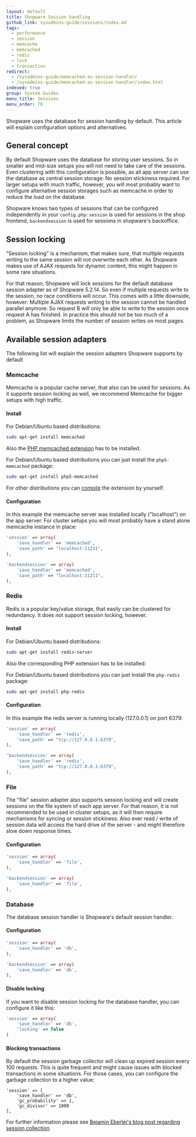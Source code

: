 ```yaml
---
layout: default
title: Shopware Session handling
github_link: sysadmins-guide/sessions/index.md
tags:
  - performance
  - session
  - memcache
  - memcached
  - redis
  - lock
  - transaction
redirect:
  - /sysadmins-guide/memcached-as-session-handler/
  - /sysadmins-guide/memcached-as-session-handler/index.html
indexed: true
group: System Guides
menu_title: Sessions
menu_order: 70
---
```


Shopware uses the database for session handling by default. This article will explain configuration options and
alternatives.


<div class="toc-list"></div>

## General concept

By default Shopware uses the database for storing user sessions. So in smaller and mid-size setups you will not need
to take care of the sessions. Even clustering with this configuration is possible, as all app server can use the
database as central session storage: No session stickiness required. For larger setups with much traffic, however, you will most probably want to configure alternative session storages such as memcache
in order to reduce the load on the database.

Shopware knows two types of sessions that can be configured independently in your `config.php`: `session` is used for
sessions in the shop frontend, `backendsession` is used for sessions in shopware's backoffice.


## Session locking

"Session locking" is a mechanism, that makes sure, that multiple requests writing to the same session will not overwrite
each other. As Shopware makes use of AJAX requests for dynamic content, this might happen in some rare situations.

For that reason, Shopware will lock sessions for the default database session adapter as of Shopware 5.2.14. So even if
multiple requests write to the session, no race conditions will occur. This comes with a little downside, however: Multiple
AJAX requests writing to the session cannot be handled parallel anymore: So request B will only be able to write to
the session once request A has finished. In practice this should not be too much of a problem, as Shopware limits the
number of session writes on most pages.

## Available session adapters
The following list will explain the session adapters Shopware supports by default

### Memcache
Memcache is a popular cache server, that also can be used for sessions. As it supports session locking as well, we
recommend Memcache for bigger setups with high traffic.

#### Install

For Debian/Ubuntu based distributions:

```bash
sudo apt-get install memcached
```

Also the [PHP memcached extension](https://pecl.php.net/package/memcached) has to be installed.

For Debian/Ubuntu based distributions you can just install the `php5-memcached` package:


```bash
sudo apt-get install php5-memcached
```

For other distributions you can [compile](http://php.net/manual/en/memcached.installation.php) the extension by yourself.


#### Configuration

In this example the memcache server was installed locally ("localhost") on the app server. For cluster setups you will most probably
have a stand alone memcache instance in place:

```php
'session' => array(
    'save_handler' => 'memcached',
    'save_path' => "localhost:11211",
),

'backendsession' => array(
    'save_handler' => 'memcached',
    'save_path' => "localhost:11211",
),
```

### Redis
Redis is a popular key/value storage, that easily can be clustered for redundancy. It does not support session locking,
however.

#### Install

For Debian/Ubuntu based distributions:

```bash
sudo apt-get install redis-server
```

Also the corresponding PHP extension has to be installed:

For Debian/Ubuntu based distributions you can just install the `php-redis` package:

```bash
sudo apt-get install php-redis
```

#### Configuration
In this example the redis server is running locally (127.0.0.1) on port 6379:

```php
'session' => array(
    'save_handler' => 'redis',
    'save_path' => "tcp://127.0.0.1:6379",
),

'backendsession' => array(
    'save_handler' => 'redis',
    'save_path' => "tcp://127.0.0.1:6379",
),
```


### File
The "file" session adapter also supports session locking and will create sessions on the file system of each app server.
For that reason, it is not recommended to be used in cluster setups, as it will then require mechanisms for syncing or
session stickiness. Also ever read / write of session data will access the hard drive of the server - and might therefore
slow down response times.

#### Configuration

```php
'session' => array(
    'save_handler' => 'file',
),

'backendsession' => array(
    'save_handler' => 'file',
),
```

### Database
The database session handler is Shopware's default session handler.

#### Configuration

```php
'session' => array(
    'save_handler' => 'db',
),

'backendsession' => array(
    'save_handler' => 'db',
),
```

#### Disable locking
If you want to disable session locking for the database handler, you can configure it like this:

```php
'session' => array(
    'save_handler' => 'db',
    'locking' => false
)
```

#### Blocking transactions
By default the session garbage collector will clean up expired session every 100 requests. This is quite frequent
and might cause issues with blocked transactions in some situations. For those cases, you can configure the garbage
collection to a higher value:

```
'session' => [
    'save_handler' => 'db',
    'gc_probability' => 1,
    'gc_divisor' => 1000
],
```

For further information please see [Bejamin Eberlei's blog post regarding session collection](https://tideways.io/profiler/blog/php-session-garbage-collection-the-unknown-performance-bottleneck).